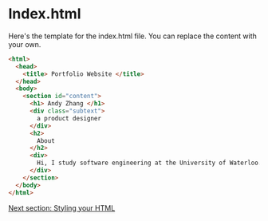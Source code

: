 # Index.html

Here's the template for the index.html file. You can replace the content with your own.

```html
<html>
  <head>
    <title> Portfolio Website </title>
  </head>
  <body>
    <section id="content">
      <h1> Andy Zhang </h1>
      <div class="subtext">
        a product designer
      </div>
      <h2>
        About
      </h2>
      <div>
        Hi, I study software engineering at the University of Waterloo.
      </div>
    </section>
  </body>
</html>
```

[Next section: Styling your HTML](https://github.com/andytechyon/andytechyon.github.io/blob/master/resources/04-Styling-HTML.md)
